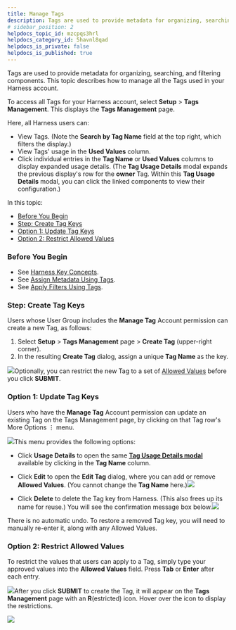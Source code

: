```yaml
---
title: Manage Tags
description: Tags are used to provide metadata for organizing, searching, and filtering components. This topic describes how to manage all the Tags used in your Harness account.
# sidebar_position: 2
helpdocs_topic_id: mzcpqs3hrl
helpdocs_category_id: 5havnl8qad
helpdocs_is_private: false
helpdocs_is_published: true
---
```


Tags are used to provide metadata for organizing, searching, and filtering components. This topic describes how to manage all the Tags used in your Harness account.

To access all Tags for your Harness account, select **Setup** > **Tags Management**. This displays the **Tags Management** page.

Here, all Harness users can:

* View Tags. (Note the **Search by Tag Name** field at the top right, which filters the display.)
* View Tags' usage in the **Used Values** column.
* Click individual entries in the **Tag Name** or **Used Values** columns to display expanded usage details. (The **Tag Usage Details** modal expands the previous display's row for the **owner** Tag. Within this **Tag Usage Details** modal, you can click the linked components to view their configuration.)

In this topic:

* [Before You Begin](#before_you_begin)
* [Step: Create Tag Keys](#create_tag_keys)
* [Option 1: Update Tag Keys](#update_tag_keys)
* [Option 2: Restrict Allowed Values](#restrict_values)


### Before You Begin

* See [Harness Key Concepts](/article/4o7oqwih6h-harness-key-concepts).
* See [Assign Metadata Using Tags](/article/nrxfix3i58-tags).
* See [Apply Filters Using Tags](/article/nyxf7g8erd-apply-filters-using-tags).


### Step: Create Tag Keys

Users whose User Group includes the **Manage Tag** Account permission can create a new Tag, as follows:

1. Select **Setup** > **Tags Management** page > **Create Tag** (upper-right corner).
2. In the resulting **Create Tag** dialog, assign a unique **Tag Name** as the key.

![](https://files.helpdocs.io/kw8ldg1itf/articles/mzcpqs3hrl/1586675348134/create-tags.png)Optionally, you can restrict the new Tag to a set of [Allowed Values](#allowed_values) before you click **SUBMIT**.


### Option 1: Update Tag Keys

Users who have the **Manage Tag** Account permission can update an existing Tag on the Tags Management page, by clicking on that Tag row's More Options ⋮ menu.

![](https://files.helpdocs.io/kw8ldg1itf/articles/nrxfix3i58/1564816373314/image.png)This menu provides the following options:

* Click **Usage Details** to open the same [**Tag Usage Details modal**](#usage_details) available by clicking in the **Tag Name** column.
* Click **Edit** to open the **Edit Tag** dialog, where you can add or remove **Allowed Values**. (You cannot change the **Tag Name** here.)![](https://files.helpdocs.io/kw8ldg1itf/articles/nrxfix3i58/1564870303445/image.png)

* Click **Delete** to delete the Tag key from Harness. (This also frees up its name for reuse.) You will see the confirmation message box below.![](https://files.helpdocs.io/kw8ldg1itf/articles/nrxfix3i58/1564870357541/image.png)

There is no automatic undo. To restore a removed Tag key, you will need to manually re-enter it, along with any Allowed Values.
### Option 2: Restrict Allowed Values

To restrict the values that users can apply to a Tag, simply type your approved values into the **Allowed Values** field. Press **Tab** or **Enter** after each entry.

![](https://files.helpdocs.io/kw8ldg1itf/articles/nrxfix3i58/1564816016528/image.png)After you click **SUBMIT** to create the Tag, it will appear on the **Tags Management** page with an **R**(estricted) icon. Hover over the icon to display the restrictions.

![](https://files.helpdocs.io/kw8ldg1itf/articles/nrxfix3i58/1564816054387/image.png)